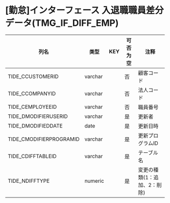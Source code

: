 # [勤怠]インターフェース  入退職職員差分データ(TMG_IF_DIFF_EMP)
| 列名   | 类型   | KEY  | 可否为空 | 注释   |
| ---- | ---- | ---- | ---- | ---- |
|TIDE_CCUSTOMERID|varchar||否|顧客コード|
|TIDE_CCOMPANYID|varchar||否|法人コード|
|TIDE_CEMPLOYEEID|varchar||否|職員番号|
|TIDE_DMODIFIERUSERID|varchar||是|更新者|
|TIDE_DMODIFIEDDATE|date||是|更新日時|
|TIDE_CMODIFIERPROGRAMID|varchar||是|更新プログラムID|
|TIDE_CDIFFTABLEID|varchar||是|テーブル名|
|TIDE_NDIFFTYPE|numeric||是|変更の種類(1：追加、2：削除)|
